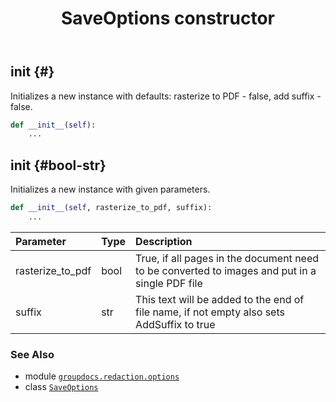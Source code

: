 ﻿---
title: SaveOptions constructor
second_title: GroupDocs.Redaction for Python via .NET API References
description: 
type: docs
url: /python-net/groupdocs.redaction.options/saveoptions/__init__/
is_root: false
weight: 10
---

## __init__ {#}

Initializes a new instance with defaults: rasterize to PDF - false, add suffix - false.



```python
def __init__(self):
    ...
```




## __init__ {#bool-str}

Initializes a new instance with given parameters.



```python
def __init__(self, rasterize_to_pdf, suffix):
    ...
```


| Parameter | Type | Description |
| :- | :- | :- |
| rasterize_to_pdf | bool | True, if all pages in the document need to be converted to images and put in a single PDF file |
| suffix | str | This text will be added to the end of file name, if not empty also sets AddSuffix to true |



### See Also
* module [`groupdocs.redaction.options`](../../)
* class [`SaveOptions`](/redaction/python-net/groupdocs.redaction.options/saveoptions)
